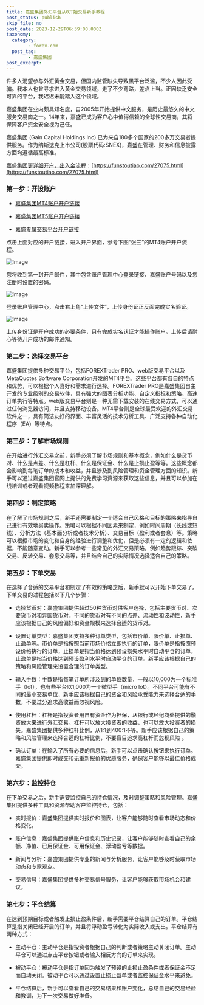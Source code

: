 ```yaml
---
title: 嘉盛集团外汇平台从0开始交易新手教程
post_status: publish
skip_file: no
post_date: 2023-12-29T06:39:00.000Z
taxonomy:
  category:
        - forex-com
  post_tag:
        - 嘉盛集团
post_excerpt: 
---
```

许多人渴望参与外汇黄金交易，但国内监管缺失导致黑平台泛滥，不少人因此受骗。我本人也曾寻求进入黄金交易领域，走了不少弯路，差点上当。正因缺乏安全可靠的平台，我迟迟未能踏入这个领域。

嘉盛集团在业内颇具知名度，自2005年开始提供中文服务，是历史最悠久的中文服务交易商之一。14年来，嘉盛已成为客户心中值得信赖的全球性交易商，其将保障客户资金安全视为己任。

嘉盛集团 (Gain Capital Holdings Inc) 已为来自180多个国家的200多万交易者提供服务。作为纳斯达克上市公司(股票代码:SNEX)，嘉盛在管理、财务和信息披露方面均遵循最高标准。

[嘉盛集团更详细开户，出入金流程](https://funstoutiao.com/27075.html)：[https://funstoutiao.com/27075.html](https://funstoutiao.com/27075.html)

### 第一步：开设账户

* [嘉盛集团MT4账户开户链接](https://s.ssgg.net/jsmt4)

* [嘉盛集团MT5账户开户链接](https://s.ssgg.net/jsmt5)

* [嘉盛专属交易平台开户链接](https://s.ssgg.net/js)

点击上面对应的开户链接，进入开户界面，参考下图“张三”的MT4账户开户流程。

![Image](https://prod-files-secure.s3.us-west-2.amazonaws.com/39ed1227-6d7d-4570-be36-9ccd4a2c4241/7a167aea-686b-400d-af59-4e18eb607a40/640.png?X-Amz-Algorithm=AWS4-HMAC-SHA256&X-Amz-Content-Sha256=UNSIGNED-PAYLOAD&X-Amz-Credential=ASIAZI2LB466UAWUIUPN%2F20250913%2Fus-west-2%2Fs3%2Faws4_request&X-Amz-Date=20250913T041307Z&X-Amz-Expires=3600&X-Amz-Security-Token=IQoJb3JpZ2luX2VjEMT%2F%2F%2F%2F%2F%2F%2F%2F%2F%2FwEaCXVzLXdlc3QtMiJGMEQCIElW9NQ7FtaxE%2BC1jiSNm6UuTiLyt13LeYe5DW6BVAHJAiB%2F2IL4pB5mHkOkja0NSoy5yVJ4qIlPidCyiMC9dvQRiCr%2FAwg9EAAaDDYzNzQyMzE4MzgwNSIMqb8McdtBcN5JQBOyKtwD52XPq%2BOruda48JHFbZwGC72CNAJSlm3l1XKDSyBm2HZqydkUb29gwBXltx2V6xX2B6ACKuWI%2B7dLlPmq%2B6TY4LiJIUaCiGSvZqR2iI9Sw2QC1Pj54g0oZyNzzuODHQuOhQgeVmEfAfqjhzge%2B1k0GQ0rSm%2Bzrv%2Bddj3lT4N0QI1XfcqJi97nvP7k%2BIYIXTZ9lEDMupzXefZzqiXI2%2FB%2BxZFBMpOp4%2FLypYstFLsmGQ0DBN0hKXvrHSs72jJEo4VHieSXFQySNasCeQ2%2FaPDzPLvvq66%2F3D3BjWTjoa1cojTeaQ%2B6xoOUb9at2PQ6C7V%2FciojkIqtCkjmiAEiJm6cdFRbu497JgFob8H34TVFa8nHHCimIwFx2qnqLxHjHM3ui7RfeaKsNwolSDEb76FWkSry5uwGwf2ywi6ATNrrcmC2TKiTkBBiuNYV87wd48CEBt5sRAjq5y3bsdq%2BF%2BsEbOncdHFNGxE558BL0at1kxiiQPW5wBQNiLSNcDlf7k2KWMGgEDKdgIXQuF5z6kKSjXBk7pPWGJqruUY8%2FgGyk8dXa6SmHtD9BZvQJvW%2FADJzgCbYPhjRDvdVQgKIXOvtHlzL8q5pVle9ZoIJqJVlyd5eP5ZnI42h7m%2F99DAw2tqTxgY6pgHO6vITi8HXwiLHkxl5bEdNrCkeASzsf2oya%2Bu4c83aZI5sdXkzOA7H1%2BliTYuoqW%2FILol6R2%2BqVGOkU0tXOly47IEIP%2Fa%2Bplq5CRpUizwuFjJEvotxGFCwLGH5E%2FNkfuSkGvYtvzY0n5FLrg3CfJ%2BnvHDAGKq3r%2B0MdzfaaA0%2FR3yCKKfqEWFUvGMQKMCUuSUSbGr4HX5s8sORLRxAAsz9WK60UNYz&X-Amz-Signature=4f90f29562c6ab7098d53cc50dd5ca79daf439a1153819a9491a20572730b7ff&X-Amz-SignedHeaders=host&x-amz-checksum-mode=ENABLED&x-id=GetObject)

您将收到第一封开户邮件，其中包含账户管理中心登录链接、嘉盛账户号码以及您注册时设置的密码。

![Image](https://prod-files-secure.s3.us-west-2.amazonaws.com/39ed1227-6d7d-4570-be36-9ccd4a2c4241/eaa1c6b3-2877-4284-a0e1-530e222c27fb/image.png?X-Amz-Algorithm=AWS4-HMAC-SHA256&X-Amz-Content-Sha256=UNSIGNED-PAYLOAD&X-Amz-Credential=ASIAZI2LB466UAWUIUPN%2F20250913%2Fus-west-2%2Fs3%2Faws4_request&X-Amz-Date=20250913T041307Z&X-Amz-Expires=3600&X-Amz-Security-Token=IQoJb3JpZ2luX2VjEMT%2F%2F%2F%2F%2F%2F%2F%2F%2F%2FwEaCXVzLXdlc3QtMiJGMEQCIElW9NQ7FtaxE%2BC1jiSNm6UuTiLyt13LeYe5DW6BVAHJAiB%2F2IL4pB5mHkOkja0NSoy5yVJ4qIlPidCyiMC9dvQRiCr%2FAwg9EAAaDDYzNzQyMzE4MzgwNSIMqb8McdtBcN5JQBOyKtwD52XPq%2BOruda48JHFbZwGC72CNAJSlm3l1XKDSyBm2HZqydkUb29gwBXltx2V6xX2B6ACKuWI%2B7dLlPmq%2B6TY4LiJIUaCiGSvZqR2iI9Sw2QC1Pj54g0oZyNzzuODHQuOhQgeVmEfAfqjhzge%2B1k0GQ0rSm%2Bzrv%2Bddj3lT4N0QI1XfcqJi97nvP7k%2BIYIXTZ9lEDMupzXefZzqiXI2%2FB%2BxZFBMpOp4%2FLypYstFLsmGQ0DBN0hKXvrHSs72jJEo4VHieSXFQySNasCeQ2%2FaPDzPLvvq66%2F3D3BjWTjoa1cojTeaQ%2B6xoOUb9at2PQ6C7V%2FciojkIqtCkjmiAEiJm6cdFRbu497JgFob8H34TVFa8nHHCimIwFx2qnqLxHjHM3ui7RfeaKsNwolSDEb76FWkSry5uwGwf2ywi6ATNrrcmC2TKiTkBBiuNYV87wd48CEBt5sRAjq5y3bsdq%2BF%2BsEbOncdHFNGxE558BL0at1kxiiQPW5wBQNiLSNcDlf7k2KWMGgEDKdgIXQuF5z6kKSjXBk7pPWGJqruUY8%2FgGyk8dXa6SmHtD9BZvQJvW%2FADJzgCbYPhjRDvdVQgKIXOvtHlzL8q5pVle9ZoIJqJVlyd5eP5ZnI42h7m%2F99DAw2tqTxgY6pgHO6vITi8HXwiLHkxl5bEdNrCkeASzsf2oya%2Bu4c83aZI5sdXkzOA7H1%2BliTYuoqW%2FILol6R2%2BqVGOkU0tXOly47IEIP%2Fa%2Bplq5CRpUizwuFjJEvotxGFCwLGH5E%2FNkfuSkGvYtvzY0n5FLrg3CfJ%2BnvHDAGKq3r%2B0MdzfaaA0%2FR3yCKKfqEWFUvGMQKMCUuSUSbGr4HX5s8sORLRxAAsz9WK60UNYz&X-Amz-Signature=7f13097d70a3b01e06b128750499dff41629aa1c3a9940055b2f17a3a859c543&X-Amz-SignedHeaders=host&x-amz-checksum-mode=ENABLED&x-id=GetObject)

登录账户管理中心，点击右上角“上传文件”，上传身份证正反面完成实名验证。

![Image](https://prod-files-secure.s3.us-west-2.amazonaws.com/39ed1227-6d7d-4570-be36-9ccd4a2c4241/54090639-09fc-46b4-a135-e0289f707147/image.png?X-Amz-Algorithm=AWS4-HMAC-SHA256&X-Amz-Content-Sha256=UNSIGNED-PAYLOAD&X-Amz-Credential=ASIAZI2LB466UAWUIUPN%2F20250913%2Fus-west-2%2Fs3%2Faws4_request&X-Amz-Date=20250913T041307Z&X-Amz-Expires=3600&X-Amz-Security-Token=IQoJb3JpZ2luX2VjEMT%2F%2F%2F%2F%2F%2F%2F%2F%2F%2FwEaCXVzLXdlc3QtMiJGMEQCIElW9NQ7FtaxE%2BC1jiSNm6UuTiLyt13LeYe5DW6BVAHJAiB%2F2IL4pB5mHkOkja0NSoy5yVJ4qIlPidCyiMC9dvQRiCr%2FAwg9EAAaDDYzNzQyMzE4MzgwNSIMqb8McdtBcN5JQBOyKtwD52XPq%2BOruda48JHFbZwGC72CNAJSlm3l1XKDSyBm2HZqydkUb29gwBXltx2V6xX2B6ACKuWI%2B7dLlPmq%2B6TY4LiJIUaCiGSvZqR2iI9Sw2QC1Pj54g0oZyNzzuODHQuOhQgeVmEfAfqjhzge%2B1k0GQ0rSm%2Bzrv%2Bddj3lT4N0QI1XfcqJi97nvP7k%2BIYIXTZ9lEDMupzXefZzqiXI2%2FB%2BxZFBMpOp4%2FLypYstFLsmGQ0DBN0hKXvrHSs72jJEo4VHieSXFQySNasCeQ2%2FaPDzPLvvq66%2F3D3BjWTjoa1cojTeaQ%2B6xoOUb9at2PQ6C7V%2FciojkIqtCkjmiAEiJm6cdFRbu497JgFob8H34TVFa8nHHCimIwFx2qnqLxHjHM3ui7RfeaKsNwolSDEb76FWkSry5uwGwf2ywi6ATNrrcmC2TKiTkBBiuNYV87wd48CEBt5sRAjq5y3bsdq%2BF%2BsEbOncdHFNGxE558BL0at1kxiiQPW5wBQNiLSNcDlf7k2KWMGgEDKdgIXQuF5z6kKSjXBk7pPWGJqruUY8%2FgGyk8dXa6SmHtD9BZvQJvW%2FADJzgCbYPhjRDvdVQgKIXOvtHlzL8q5pVle9ZoIJqJVlyd5eP5ZnI42h7m%2F99DAw2tqTxgY6pgHO6vITi8HXwiLHkxl5bEdNrCkeASzsf2oya%2Bu4c83aZI5sdXkzOA7H1%2BliTYuoqW%2FILol6R2%2BqVGOkU0tXOly47IEIP%2Fa%2Bplq5CRpUizwuFjJEvotxGFCwLGH5E%2FNkfuSkGvYtvzY0n5FLrg3CfJ%2BnvHDAGKq3r%2B0MdzfaaA0%2FR3yCKKfqEWFUvGMQKMCUuSUSbGr4HX5s8sORLRxAAsz9WK60UNYz&X-Amz-Signature=9f2dc5ec8fea6a0027dbeabc6d643b8db0da28866d2d3134a6dbfaeed5d12b4a&X-Amz-SignedHeaders=host&x-amz-checksum-mode=ENABLED&x-id=GetObject)

上传身份证是开户成功的必要条件，只有完成实名认证才能操作账户。上传后请耐心等待开户成功的邮件通知。

### 第二步：选择交易平台

嘉盛集团提供多种交易平台，包括FOREXTrader PRO、web版交易平台以及MetaQuotes Software Corporation开发的MT4平台。这些平台都有各自的特点和优势，可以根据个人喜好和需求进行选择。FOREXTrader PRO是嘉盛集团自主开发的专业级别的交易软件，具有强大的图表分析功能、自定义指标和策略、高速订单执行等特点。web版交易平台则是一种无需下载安装的在线交易方式，可以通过任何浏览器访问，并且支持移动设备。MT4平台则是全球最受欢迎的外汇交易软件之一，具有简洁友好的界面、丰富灵活的技术分析工具、广泛支持各种自动化程序（EA）等特点。

### 第三步：了解市场规则

在开始进行外汇交易之前，新手必须了解市场规则和基本概念，例如什么是货币对、什么是点差、什么是杠杆、什么是保证金、什么是止损止盈等等。这些概念都会影响到每笔订单的成本和收益，并且涉及到风险管理和资金管理方面的知识。新手可以通过嘉盛集团官网上提供的免费学习资源来获取这些信息，并且可以参加在线培训或者观看视频教程来加深理解。

### 第四步：制定策略

在了解了市场规则之后，新手还需要制定一个适合自己风格和目标的策略来指导自己进行有效地买卖操作。策略可以根据不同因素来制定，例如时间周期（长线或短线）、分析方法（基本面分析或者技术分析）、交易目标（盈利或者套息）等。策略可以根据市场的变化和自身的经验进行调整和优化，但是必须有一定的逻辑和依据，不能随意变动。新手可以参考一些常见的外汇交易策略，例如趋势跟踪、突破交易、反转交易、套息交易等，并且结合自己的实际情况选择适合自己的策略。

### 第五步：下单交易

在选择了合适的交易平台和制定了有效的策略之后，新手就可以开始下单交易了。下单交易的过程包括以下几个步骤：

* 选择货币对：嘉盛集团提供超过50种货币对供客户选择，包括主要货币对、次要货币对和异国货币对。不同的货币对有不同的点差、流动性和波动性，新手应该根据自己的风险偏好和资金规模来选择合适的货币对。

* 设置订单类型：嘉盛集团支持多种订单类型，包括市价单、限价单、止损单、止盈单等。市价单是指按照当前市场价格立即执行的订单，限价单是指按照预设价格执行的订单，止损单是指当价格达到预设损失水平时自动平仓的订单，止盈单是指当价格达到预设盈利水平时自动平仓的订单。新手应该根据自己的策略和风险管理来设置合理的订单类型。

* 输入手数：手数是指每笔订单所涉及到的单位数量，一般以10,000为一个标准手（lot），也有些平台以1,000为一个微型手（micro lot）。不同平台可能有不同的最小交易单位，新手应该根据自己的资金和风险承受能力来选择合适的手数，不要过分追求高收益而忽视风险。

* 使用杠杆：杠杆是指投资者用自有资金作为担保，从银行或经纪商处提供的融资放大来进行外汇交易。杠杆可以放大投资者的收益，也可以放大投资者的损失。嘉盛集团提供多种杠杆比例，从1:1到400:1不等。新手应该根据自己的策略和风险管理来选择合适的杠杆比例，不要盲目追求高杠杆而忽视风险 。

* 确认订单：在输入了所有必要的信息后，新手可以点击确认按钮来执行订单。嘉盛集团提供即时成交和无重新报价的优质服务，确保客户能够以最佳价格成交。

### 第六步：监控持仓

在下单交易之后，新手需要监控自己的持仓情况，及时调整策略和风险管理。嘉盛集团提供多种工具和资源帮助客户监控持仓，包括：

* 实时报价：嘉盛集团提供实时报价和图表，让客户能够随时查看市场动态和价格变化。

* 账户信息：嘉盛集团提供账户信息和历史记录，让客户能够随时查看自己的余额、净值、已用保证金、可用保证金、浮动盈亏等数据。

* 新闻与分析：嘉盛集团提供专业的新闻与分析服务，让客户能够及时获取市场动态和专家观点。

* 交易信号：嘉盛集团提供多种交易信号服务，让客户能够获取市场机会和建议。

### 第七步：平仓结算

在达到预期目标或者触发止损止盈条件后，新手需要平仓结算自己的订单。平仓结算是指关闭已经开启的订单，并且将浮动盈亏转化为实际收入或支出。平仓结算有两种方式：

* 主动平仓：主动平仓是指投资者根据自己的判断或者策略主动关闭订单。主动平仓可以通过点击平仓按钮或者输入相反方向的订单来实现。

* 被动平仓：被动平仓是指订单因为触发了预设的止损止盈条件或者保证金不足而自动关闭。被动平仓可以通过设置止损止盈单或者监控保证金水平来避免。

* 平仓结算后，新手可以查看自己的交易结果和账户变化，总结自己的交易经验和教训，为下一次交易做好准备。
